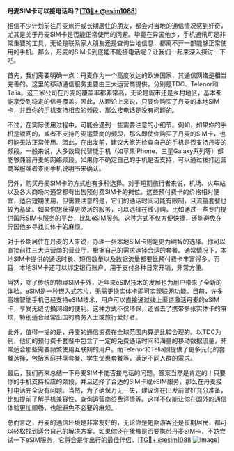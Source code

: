 **丹麦SIM卡可以接电话吗？[[TG💪+ @esim1088](https://t.me/s/esim1088)]**

相信不少计划前往丹麦旅行或长期居住的朋友，都会对当地的通信情况感到好奇，尤其是关于丹麦SIM卡是否能正常使用的问题。毕竟在异国他乡，手机通讯可是非常重要的工具，无论是联系家人朋友还是查询当地信息，都离不开一部能够正常使用的手机。那么，丹麦的SIM卡到底能不能接电话呢？让我们一起来深入探讨一下吧。

首先，我们需要明确一点：丹麦作为一个高度发达的欧洲国家，其通信网络是相当完善的。这里的移动通信服务主要由三大运营商提供，分别是TDC、Telenor和Telia。这三家公司在丹麦的覆盖率都非常高，无论是城市还是乡村地区，基本都能享受到稳定的信号覆盖。因此，从理论上来说，只要你购买了丹麦的本地SIM卡，并且你的手机支持相应的频段，那么接电话是没有问题的。

不过，在实际使用过程中，可能会遇到一些需要注意的小细节。例如，如果你的手机是锁网的，或者不支持丹麦运营商的频段，那么即使你购买了丹麦的SIM卡，也可能无法正常使用。因此，在出发前，建议大家先检查自己的手机是否支持丹麦的频段。一般来说，大多数现代智能手机（如苹果iPhone、三星Galaxy系列等）都能够兼容丹麦的网络频段。如果你不确定自己的手机是否支持，可以通过拨打运营商客服或者查阅手机说明书来确认。

另外，购买丹麦SIM卡的方式也有多种选择。对于短期旅行者来说，机场、火车站以及各大商场内通常都有出售预付费SIM卡的摊位。这些预付费卡的价格相对便宜，适合短期使用，但需要注意的是，它们的通话时间可能有限制，且流量套餐也较为基础。如果你想获得更灵活的服务，可以选择在线订购，比如通过一些专门提供国际SIM卡服务的平台，比如eSIM服务。这种方式不仅方便快捷，还能避免在异国他乡寻找实体卡的麻烦。

对于长期居住在丹麦的人来说，办理一张本地SIM卡则是更为明智的选择。你可以直接前往三大运营商的营业厅，根据自己的需求选择合适的套餐。通常情况下，本地SIM卡提供的通话时长、短信数量以及数据流量都要比预付费卡丰富得多。而且，本地SIM卡还可以绑定银行账户，用于支付各种日常开销，非常方便。

当然，除了传统的物理SIM卡外，近年来eSIM技术的发展也为用户带来了全新的体验。eSIM是一种嵌入式芯片，无需更换实体卡即可实现联网功能。目前，许多高端智能手机已经支持eSIM技术，用户可以直接通过线上渠道激活丹麦的eSIM卡，享受无缝切换网络的便利。这种方式不仅环保，还省去了携带多张实体卡的麻烦，特别适合经常出国的商务人士或旅行爱好者。

此外，值得一提的是，丹麦的通信资费在全球范围内算是比较合理的。以TDC为例，他们的预付费卡套餐中包含了一定的免费通话时间和海量的移动数据流量，非常适合那些需要频繁使用互联网的用户。而Telenor和Telia则提供了更多元化的套餐选择，包括家庭共享套餐、学生优惠套餐等，满足不同人群的需求。

最后，我们再来总结一下丹麦SIM卡能否接电话的问题。答案当然是肯定的！只要你的手机支持相应的频段，并且选择了合适的SIM卡或eSIM服务，那么在丹麦接打电话完全没有问题。当然，为了确保万无一失，建议你在出发前做好充分准备，比如提前了解手机兼容性、查询运营商资费详情等。这样不仅能让你在国外的通信体验更加顺畅，也能避免不必要的麻烦。

总而言之，丹麦的通信环境是非常友好的，无论你是短期游客还是长期居民，都可以轻松找到适合自己的解决方案。如果你还在犹豫是否要携带丹麦SIM卡，不妨尝试一下eSIM服务，它将会是你出行的最佳伴侣。[[TG💪+ @esim1088](https://t.me/s/esim1088) ![Image](https://i.postimg.cc/4NQfJmqS/Snipaste-2025-05-13-00-14-12.png)]